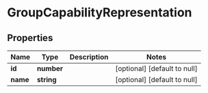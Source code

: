 # GroupCapabilityRepresentation

## Properties
Name | Type | Description | Notes
------------ | ------------- | ------------- | -------------
**id** | **number** |  | [optional] [default to null]
**name** | **string** |  | [optional] [default to null]


